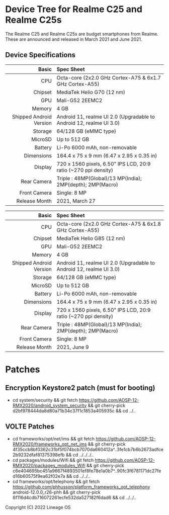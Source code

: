 # Device Tree for Realme C25 and Realme C25s 

The Realme C25 and Realme C25s are budget smartphones from Realme. These are announced and released in March 2021 and June 2021.

## Device Specifications
Basic   | Spec Sheet
-------:|:-------------------------
CPU     | Octa-core (2x2.0 GHz Cortex-A75 & 6x1.7 GHz Cortex-A55)
Chipset | MediaTek Helio G70 (12 nm)
GPU     | Mali-G52 2EEMC2
Memory  | 4 GB
Shipped Android Version | Android 11, realme UI 2.0 (Upgradable to Android 12, realme UI 3.0)
Storage | 64/128 GB (eMMC type)
MicroSD | Up to 512 GB 
Battery | Li-Po 6000 mAh, non-removable
Dimensions | 164.4 x 75 x 9 mm (6.47 x 2.95 x 0.35 in)
Display | 720 x 1560 pixels, 6.50" IPS LCD, 20:9 ratio (~270 ppi density)
Rear Camera  | Triple : 48MP(Global)/13 MP(India); 2MP(depth); 2MP(Macro)
Front Camera | Single: 8 MP
Release Month | 2021, March 27

Basic   | Spec Sheet
-------:|:-------------------------
CPU     | Octa-core (2x2.0 GHz Cortex-A75 & 6x1.8 GHz Cortex-A55)
Chipset | MediaTek Helio G85 (12 nm)
GPU     | Mali-G52 2EEMC2
Memory  | 4 GB
Shipped Android Version | Android 11, realme UI 2.0 (Upgradable to Android 12, realme UI 3.0)
Storage | 64/128 GB (eMMC type)
MicroSD | Up to 512 GB 
Battery | Li-Po 6000 mAh, non-removable
Dimensions | 164.4 x 75 x 9 mm (6.47 x 2.95 x 0.35 in)
Display | 720 x 1560 pixels, 6.50" IPS LCD, 20:9 ratio (~270 ppi density)
Rear Camera  | Triple : 48MP(Global)/13 MP(India); 2MP(depth); 2MP(Macro)
Front Camera | Single: 8 MP
Release Month | 2021, June 9

# Patches

## Encryption Keystore2 patch (must for booting)

* cd system/security && git fetch https://github.com/AOSP-12-RMX2020/android_system_security && git cherry-pick d2bf978444da8d80a71b34c37f1c1853a405935c && cd ../..

## VOLTE Patches

* cd frameworks/opt/net/ims && git fetch https://github.com/AOSP-12-RMX2020/frameworks_opt_net_ims && git cherry-pick 4f35ccb8bf0362c31bf5f074bcb7070da660412a^..3fe1cb7b6b2673adfce2b9232dfaf81375398efb && cd ../../../.. 
* cd packages/modules/Wifi && git fetch https://github.com/AOSP-12-RMX2020/packages_modules_Wifi && git cherry-pick c6e404695bc451a9667f4893501ef8fe78e1a0b7^..90fc3f6781171dc27fed16b60575f9ea62f02e7a && cd ../../.. 
* cd frameworks/opt/telephony && git fetch https://github.com/phhusson/platform_frameworks_opt_telephony android-12.0.0_r26-phh && git cherry-pick 6f116d4cdb716072261ecfe532da527182f6dad6 && cd ../../..

Copyright (C) 2022 Lineage OS